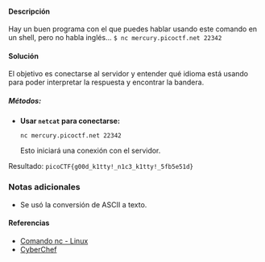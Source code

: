 #### Descripción

Hay un buen programa con el que puedes hablar usando este comando en un shell, pero no habla inglés...
`$ nc mercury.picoctf.net 22342`

#### Solución

El objetivo es conectarse al servidor y entender qué idioma está usando para poder interpretar la respuesta y encontrar la bandera.
##### Métodos:

- **Usar `netcat` para conectarse:**
    
    `nc mercury.picoctf.net 22342`
    
    Esto iniciará una conexión con el servidor.

Resultado:
`picoCTF{g00d_k1tty!_n1c3_k1tty!_5fb5e51d}`

### Notas adicionales

- Se usó la conversión de ASCII a texto.

#### Referencias

- [Comando nc - Linux](https://linux.die.net/man/1/nc)
- [CyberChef](https://gchq.github.io/CyberChef/)
